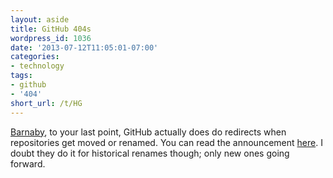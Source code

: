 ```yaml
---
layout: aside
title: GitHub 404s
wordpress_id: 1036
date: '2013-07-12T11:05:01-07:00'
categories:
- technology
tags:
- github
- '404'
short_url: /t/HG
---
```


<a href="http://waterpigs.co.uk/notes/4QyAxk/" class="in-reply-to">Barnaby</a>, to your last point, GitHub actually does
do redirects when repositories get moved or renamed.  You can read the announcement <a
href="https://github.com/blog/1508-repository-redirects-are-here">here</a>.  I doubt they do it for historical renames
though; only new ones going forward.
